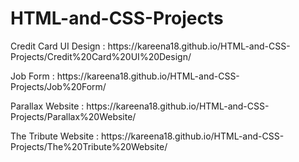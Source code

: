 # HTML-and-CSS-Projects
<p>Credit Card UI Design : https://kareena18.github.io/HTML-and-CSS-Projects/Credit%20Card%20UI%20Design/</p>
<p>Job Form : https://kareena18.github.io/HTML-and-CSS-Projects/Job%20Form/</p>
<p>Parallax Website : https://kareena18.github.io/HTML-and-CSS-Projects/Parallax%20Website/</p>
<p>The Tribute Website : https://kareena18.github.io/HTML-and-CSS-Projects/The%20Tribute%20Website/</p>
